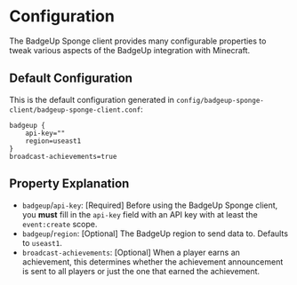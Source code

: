 # Configuration

The BadgeUp Sponge client provides many configurable properties to tweak various aspects of the BadgeUp integration with Minecraft.

## Default Configuration

This is the default configuration generated in `config/badgeup-sponge-client/badgeup-sponge-client.conf`:

```hocon
badgeup {
    api-key=""
    region=useast1
}
broadcast-achievements=true
```

## Property Explanation

 * `badgeup`/`api-key`: [Required] Before using the BadgeUp Sponge client, you **must** fill in the `api-key` field with an API key with at least the `event:create` scope.
 * `badgeup`/`region`: [Optional] The BadgeUp region to send data to. Defaults to `useast1`.
 * `broadcast-achievements`: [Optional] When a player earns an achievement, this determines whether the achievement announcement is sent to all players or just the one that earned the achievement.
